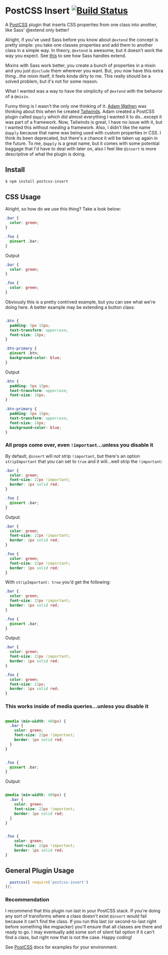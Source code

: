 # PostCSS Insert [![Build Status][ci-img]][ci]

A [PostCSS] plugin that inserts CSS properties from one class into another, like Sass' @extend only better!

[PostCSS]: https://github.com/postcss/postcss
[ci-img]:  https://travis-ci.org/JoeCianflone/postcss-insert.svg
[ci]:      https://travis-ci.org/JoeCianflone/postcss-insert

Alright, if you've used Sass before you know about `@extend` the concept is pretty simple: you take one classes properties and add them to another class in a simple way. In theory, `@extend` is awesome, but it doesn't work the way you expect. See [this](https://www.sassmeister.com/gist/3ff2cf9f8f676f36bc4a07fe8b724fcb) to see how Sass handles extend.

Mixins with Sass work better, you create a bunch of properties in a mixin and you just `@include` them wherever you want. But, you now have this extra thing...the mixin itself, it feels kinda dirty to me. This really should be a solved problem, but it's not for some reason.

What I wanted was a way to have the simplicity of `@extend` with the behavior of a `@mixin`.

Funny thing is I wasn't the only one thinking of it. [Adam Wathen](https://github.com/adamwathan) was thinking about this when he created [Tailwinds](https://tailwindcss.com/). Adam created a PostCSS plugin called `@apply` which did almost everything I wanted it to do...except it was part of a framework. Now, Tailwinds is great, I have no issue with it, but I wanted this without *needing* a framework. Also, I didn't like the name `@apply` because that name was being used with custom properties in CSS. I think its been deprecated, but there's a chance it will be taken up again in the future. To me, `@apply` is a great name, but it comes with some potential baggage that I'd have to deal with later on, also I feel like `@insert` is more descriptive of what the plugin is doing.

## Install

```bash
$ npm install postcss-insert
```

## CSS Usage

Alright, so how do we use this thing? Take a look below:

```css
.bar {
  color: green;
}

.foo {
  @insert .bar;
}
```

Output

```css
.bar {
  color: green;
}

.foo {
  color: green;
}
```

Obviously this is a pretty contrived example, but you can see what we're doing here. A better example may be extending a button class:

```css

.btn {
  padding: 5px 15px;
  text-transform: uppercase;
  font-size: 18px;
}

.btn-primary {
  @insert .btn;
  background-color: blue;
}
```

Output

```css
.btn {
  padding: 5px 15px;
  text-transform: uppercase;
  font-size: 18px;
}

.btn-primary {
  padding: 5px 15px;
  text-transform: uppercase;
  font-size: 18px;
  background-color: blue;
}
```

### All props come over, even `!important`...unless you disable it

By default, `@insert` will *not* strip `!important`, but there's an option `stripImportant` that you can set to `true` and it will...well strip the `!important`:

```css
.bar {
  color: green;
  font-size: 22px !important;
  border: 1px solid red;
}

.foo {
  @insert .bar;
}
```

Output:

```css
.bar {
  color: green;
  font-size: 22px !important;
  border: 1px solid red;
}

.foo {
  color: green;
  font-size: 22px !important;
  border: 1px solid red;
}
```

With `stripImportant: true` you'd get the following:

```css
.bar {
  color: green;
  font-size: 22px !important;
  border: 1px solid red;
}

.foo {
  @insert .bar;
}
```

Output:

```css
.bar {
  color: green;
  font-size: 22px !important;
  border: 1px solid red;
}

.foo {
  color: green;
  font-size: 22px;
  border: 1px solid red;
}
```

### This works inside of media queries...unless you disable it

```css

@media (min-width: 400px) {
  .bar {
    color: green;
    font-size: 22px !important;
    border: 1px solid red;
  }
}


.foo {
  @insert .bar;
}
```

Output:

```css

@media (min-width: 400px) {
  .bar {
    color: green;
    font-size: 22px !important;
    border: 1px solid red;
  }
}


.foo {
    color: green;
    font-size: 22px !important;
    border: 1px solid red;
}
```

## General Plugin Usage

```js
  postcss([ require('postcss-insert')
]);
```

### Recommendation

I recommend that this plugin run last in your PostCSS stack. If you're doing any sort of transforms where a class doesn't exist `@insert` would fail because it can't find the class. If you run this last (or second-to-last right before something like mqpacker) you'll ensure that all classes are there and ready to go. I may eventually add some sort of silent fail option if it can't find a class, but right now that is not the case. Happy coding!

See [PostCSS] docs for examples for your environment.
